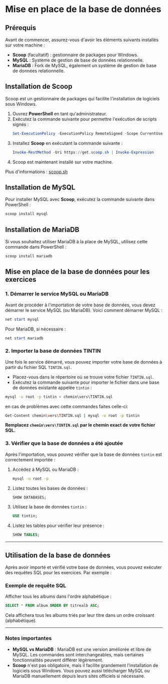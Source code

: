 # Mise en place de la base de données

## Prérequis
Avant de commencer, assurez-vous d'avoir les éléments suivants installés sur votre machine :

- **Scoop** (facultatif) : gestionnaire de packages pour Windows.
- **MySQL** : Système de gestion de base de données relationnelle.
- **MariaDB** : Fork de MySQL, également un système de gestion de base de données relationnelle.

## Installation de Scoop
Scoop est un gestionnaire de packages qui facilite l'installation de logiciels sous Windows.

1. Ouvrez **PowerShell** en tant qu'administrateur.
2. Exécutez la commande suivante pour permettre l'exécution de scripts signés :
    ```powershell
    Set-ExecutionPolicy -ExecutionPolicy RemoteSigned -Scope CurrentUser
    ```
3. Installez **Scoop** en exécutant la commande suivante :
    ```powershell
    Invoke-RestMethod -Uri https://get.scoop.sh | Invoke-Expression
    ```
4. Scoop est maintenant installé sur votre machine.

Plus d'informations : [scoop.sh](https://scoop.sh/)

## Installation de MySQL

Pour installer MySQL avec **Scoop**, exécutez la commande suivante dans PowerShell :

```powershell
scoop install mysql
```

## Installation de MariaDB

Si vous souhaitez utiliser MariaDB à la place de MySQL, utilisez cette commande dans PowerShell :

```powershell
scoop install mariadb
```

## Mise en place de la base de données pour les exercices

### 1. Démarrer le service MySQL ou MariaDB
Avant de procéder à l'importation de votre base de données, vous devez démarrer le service MySQL (ou MariaDB). Voici comment démarrer MySQL :

```powershell
net start mysql
```

Pour MariaDB, si nécessaire :

```powershell
net start mariadb
```

### 2. Importer la base de données TINTIN

Une fois le service démarré, vous pouvez importer votre base de données à partir du fichier SQL `TINTIN.sql`.

- Placez-vous dans le répertoire où se trouve votre fichier `TINTIN.sql`.
- Exécutez la commande suivante pour importer le fichier dans une base de données existante appelée `tintin` :
  
```bash
mysql -u root -p tintin < chemin\vers\TINTIN.sql
```
en cas de problèmes avec cette commandes faites celle-ci:
```bash
Get-Content chemin\vers\TINTIN.sql | mysql -u root -p tintin
```

**Remplacez `chemin\vers\TINTIN.sql` par le chemin exact de votre fichier SQL.**

### 3. Vérifier que la base de données a été ajoutée
Après l'importation, vous pouvez vérifier que la base de données `tintin` est correctement importée :

1. Accédez à MySQL ou MariaDB :
   ```bash
   mysql -u root -p
   ```
2. Listez toutes les bases de données :
   ```sql
   SHOW DATABASES;
   ```
3. Utilisez la base de données `tintin` :
   ```sql
   USE tintin;
   ```
4. Listez les tables pour vérifier leur présence :
   ```sql
   SHOW TABLES;
   ```

---

## Utilisation de la base de données

Après avoir importé et vérifié votre base de données, vous pouvez exécuter des requêtes SQL pour les exercices. Par exemple :

### Exemple de requête SQL
Afficher tous les albums dans l'ordre alphabétique :

```sql
SELECT * FROM album ORDER BY titrealb ASC;
```

Cela affichera tous les albums triés par leur titre dans un ordre croissant (alphabétique).

---

### Notes importantes

- **MySQL vs MariaDB** : MariaDB est une version améliorée et libre de MySQL. Les commandes sont interchangeables, mais certaines fonctionnalités peuvent différer légèrement.
- **Scoop** n'est pas obligatoire, mais il facilite grandement l'installation de logiciels sous Windows. Vous pouvez aussi télécharger MySQL ou MariaDB manuellement depuis leurs sites officiels si nécessaire.